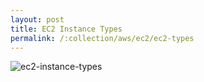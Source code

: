 ```yaml
---
layout: post
title: EC2 Instance Types
permalink: /:collection/aws/ec2/ec2-types
---
```


![ec2-instance-types]({{site.cdn}}/aws/ec2/ec2-instance-types.png)
